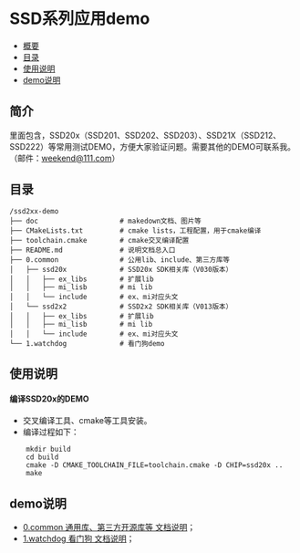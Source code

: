 # SSD系列应用demo<a name="demoDoc"></a>

-   [概要](#demoDoc1)
-   [目录](#demoDoc2)
-   [使用说明](#demoDoc3)
-   [demo说明](#demoDoc4)

## 简介<a name="demoDoc1"></a>

里面包含，SSD20x（SSD201、SSD202、SSD203）、SSD21X（SSD212、SSD222）等常用测试DEMO，方便大家验证问题。需要其他的DEMO可联系我。（邮件：weekend@111.com）

## 目录<a name="demoDoc2"></a>

```
/ssd2xx-demo
├── doc                    # makedown文档、图片等
├── CMakeLists.txt         # cmake lists，工程配置，用于cmake编译
├── toolchain.cmake        # cmake交叉编译配置
├── README.md              # 说明文档总入口
├── 0.common               # 公用lib、include、第三方库等
│   ├── ssd20x             # SSD20x SDK相关库（V030版本）
│   │   ├── ex_libs        # 扩展lib
│   │   ├── mi_lisb        # mi lib
│   │   └── include        # ex、mi对应头文
│   └── ssd2x2             # SSD2x2 SDK相关库（V013版本）
│   │   ├── ex_libs        # 扩展lib
│   │   ├── mi_lisb        # mi lib
│   │   └── include        # ex、mi对应头文
└── 1.watchdog             # 看门狗demo

```

## 使用说明<a name="demoDoc3"></a>

#### 编译SSD20x的DEMO
-   交叉编译工具、cmake等工具安装。
-   编译过程如下：
```shell
    mkdir build
    cd build
    cmake -D CMAKE_TOOLCHAIN_FILE=toolchain.cmake -D CHIP=ssd20x ..
    make 
```
## demo说明<a name="demoDoc4"></a>

-   [0.common 通用库、第三方开源库等 文档说明](./1.watchdog/common-doc.md)；
-   [1.watchdog 看门狗 文档说明](./1.watchdog/watchdog-doc.md)；


